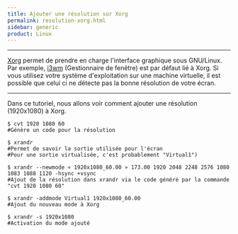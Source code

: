 ```yaml
---
title: Ajouter une résolution sur Xorg
permalink: resolution-xorg.html
sidebar: generic
product: Linux
---
```


----
[Xorg](https://wiki.archlinux.org/index.php/xorg) permet de prendre en charge l'interface graphique sous GNU/Linux. Par exemple, [i3wm](https://wiki.archlinux.org/index.php/i3) (Gestionnaire de fenêtre) est par défaut lié à Xorg.
Si vous utilisez votre système d'exploitation sur une machine virtuelle, il est possible que celui ci ne détecte pas la bonne résolution de votre écran.

---

Dans ce tutoriel, nous allons voir comment ajouter une résolution (1920x1080) à Xorg.

```shell_session
$ cvt 1920 1080 60
#Génère un code pour la résolution

$ xrandr
#Permet de savoir la sortie utilisée pour l'écran
#Pour une sortie virtualisée, c'est probablement "Virtual1")

$ xrandr --newmode « 1920x1080_60.00 » 173.00 1920 2048 2248 2576 1080 1083 1088 1120 -hsync +vsync
#Ajout de la résolution dans xrandr via le code généré par la commande "cvt 1920 1080 60"

$ xrandr -addmode Virtual1 1920x1080_60.00
#Ajout du nouveau mode à Xorg

$ xrandr -s 1920x1080
#Activation du mode ajouté
```
